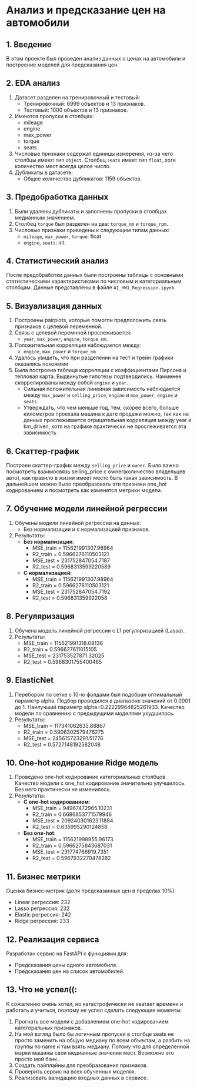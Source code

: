 # Анализ и предсказание цен на автомобили

## 1. Введение
В этом проекте был проведен анализ данных о ценах на автомобили и построение моделей для предсказания цен.

## 2. EDA анализ
1. Датасет разделен на тренировочный и тестовый:
   - Тренировочный: 6999 объектов и 13 признаков.
   - Тестовый: 1000 объектов и 13 признаков.
2. Имеются пропуски в столбцах:
   - mileage
   - engine
   - max_power
   - torque
   - seats
3. Числовые признаки содержат единицы измерения, из-за чего столбцы имеют тип `object`. Столбец `seats` имеет тип `float`, хотя количество мест всегда целое число.
4. Дубликаты в датасете:
   - Общее количество дубликатов: 1159 объектов.

## 3. Предобработка данных
1. Были удалены дубликаты и заполнены пропуски в столбцах медианным значением.
2. Столбец `torque` был разделен на два: `torque_nm` и `torque_rpm`.
3. Числовые признаки приведены к следующим типам данных:
   - `mileage`, `max_power`, `torque`: float
   - `engine`, `seats`: int

## 4. Статистический анализ
После предобработки данных были построены таблицы с основными статистическими характеристиками по числовым и категориальным столбцам. Данные представлены в файле `AI_HW1_Regression.ipynb`.

## 5. Визуализация данных
1. Построены pairplots, которые помогли предположить связь признаков с целевой переменной.
2. Связь с целевой перемнной прослеживается:
   - `year`, `max_power`, `engine`, `torque_nm`.
3. Положительная корреляция наблюдается между:
   - `engine`, `max_power` и `torque_nm`
4. Удалось увидеть, что при разделении на тест и трейн графики оказались похожими
5. Была построена таблица корреляции с коэффициентами Пирсона и тепловая карта. Выдвинутые гипотезы подтвердились. Наименее скоррелированы между собой `engine` и `year`.
   - Сильная положительная линейная зависимость наблюдается между `max_power` и `selling_price`, `engine` и `max_power`, `engine` и `seats`
   - Утверждать, что чем меньше год, тем, скорее всего, больше километров проехала машина к дате продажи можно, так как на данных прослеживается отрицательная корреляция между year и km_driven, хотя на графике практически не прослеживается эта зависимость

## 6. Скаттер-график
Построен скаттер-график между `selling_price` и `owner`. Было важно посмотреть взаимосвязь selling_price с owner(количество владельцев авто), как правило в жизни имеет место быть такая зависимость. В дальнейшем можно было преобразовать эти признаки one_hot кодированием и посмотреть как изменятся метрики модели.

## 7. Обучение модели линейной регрессии
1. Обучены модели линейной регрессии на данных:
   - Без нормализации и с нормализацией признаков.
2. Результаты:
   - **Без нормализации**:
     - MSE_train = 115621991307.98964
     - R2_train = 0.5966276110503121
     - MSE_test = 231752847054.7187
     - R2_test = 0.5968313599220589
   - **С нормализацией**:
     - MSE_train = 115621991307.98964
     - R2_train = 0.5966276110503121
     - MSE_test = 231752847054.7192
     - R2_test = 0.596831359922058

## 8. Регуляризация
1. Обучена модель линейной регрессии с L1 регуляризацией (Lasso).
2. Результаты:
   - MSE_train = 115621991318.08136
   - R2_train = 0.596627611015105
   - MSE_test = 231753527871.32025
   - R2_test = 0.5968301755400465

## 9. ElasticNet
1. Перебором по сетке с 10-ю фолдами был подобран оптимальный параметр alpha. Подбор проводился в диапазоне значений от 0.0001 до 1. Наилучший параметр alpha=0.22229964825261933. Качество модели по сравнению с предыдущими моделями ухудшилось.  
2. Результаты:
   - MSE_train = 117341062635.88867
   - R2_train = 0.5906302579476275
   - MSE_test = 245615723291.51776
   - R2_test = 0.5727148192582048

## 10. One-hot кодирование Ridge модель
1. Проведено one-hot кодирование категориальных столбцов. Качество модели с one_hot кодирование значительно улучшилось. Без него практически не изменилось.
2. Результаты:
   - **С one-hot кодированием**:
     - MSE_train = 94967472965.10231
     - R2_train = 0.6686853771579946
     - MSE_test = 209240301623.11884
     - R2_test = 0.635995290124858
   - **Без one-hot**:
     - MSE_train = 115621998955.96173
     - R2_train = 0.5966275843687031
     - MSE_test = 231774766919.7351
     - R2_test = 0.5967932270478282

## 11. Бизнес метрики
Оценка бизнес-метрик (доля предсказанных цен в пределах 10%):
- Linear регрессия: 232
- Lasso регрессия: 232
- Elastic регрессия: 242
- Ridge регрессия: 233

## 12. Реализация сервиса
Разработан сервис на FastAPI с функциями для:
- Предсказания цены одного автомобиля.
- Предсказания цен на список автомобилей.
  
## 13. Что не успел((:
К сожалению очень хотел, но катастрофически не хватает времени и работать и учиться, поэтому не успел сделать следующие моменты:
1. Прогнать все модели с добавлением one-hot кодированием категоральных признаков.
2. На мой взгляд было бы логичным пропуски в столбце seats не просто заменить на общую медиану по всем объектам, а разбить  на группы по name и там взять медиану. Потому что для определенной марки машины свои медианные значения мест. Возможно это просто мой бзик..
3. Создать пайплайны для преобразования признаков.
4. Проверить сервис на всех обученных моделях.
5. Реализовать валидацию входных данных в сервисе.
